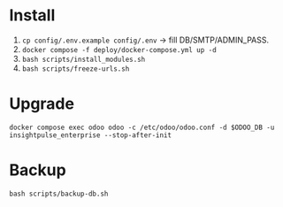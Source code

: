 # Install
1) `cp config/.env.example config/.env` → fill DB/SMTP/ADMIN_PASS.
2) `docker compose -f deploy/docker-compose.yml up -d`
3) `bash scripts/install_modules.sh`
4) `bash scripts/freeze-urls.sh`

# Upgrade
`docker compose exec odoo odoo -c /etc/odoo/odoo.conf -d $ODOO_DB -u insightpulse_enterprise --stop-after-init`

# Backup
`bash scripts/backup-db.sh`
